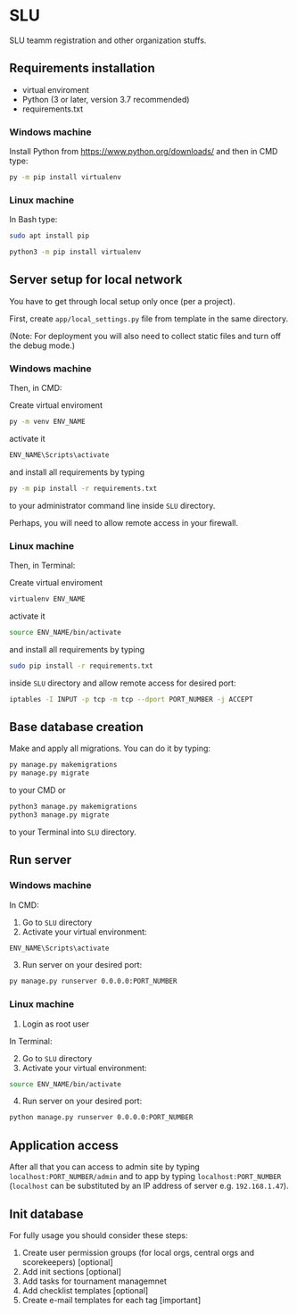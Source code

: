 # SLU

SLU teamm registration and other organization stuffs.

## Requirements installation

- virtual enviroment
- Python (3 or later, version 3.7 recommended)
- requirements.txt

### Windows machine

Install Python from <https://www.python.org/downloads/> and then in CMD type:

```cmd
py -m pip install virtualenv
```

### Linux machine

In Bash type:

```bash
sudo apt install pip
```

```bash
python3 -m pip install virtualenv
```

## Server setup for local network

You have to get through local setup only once (per a project).

First, create `app/local_settings.py` file from template in the same directory.

(Note: For deployment you will also need to collect static files and turn off the debug mode.)

### Windows machine

Then, in CMD:

Create virtual enviroment

```cmd
py -m venv ENV_NAME
```

activate it

```cmd
ENV_NAME\Scripts\activate
```

and install all requirements by typing

```cmd
py -m pip install -r requirements.txt
```

to your administrator command line inside `SLU` directory.

Perhaps, you will need to allow remote access in your firewall.

### Linux machine

Then, in Terminal:

Create virtual enviroment

```bash
virtualenv ENV_NAME
```

activate it

```bash
source ENV_NAME/bin/activate
```

and install all requirements by typing

```bash
sudo pip install -r requirements.txt
```

inside `SLU` directory and allow remote access for desired port:

```bash
iptables -I INPUT -p tcp -m tcp --dport PORT_NUMBER -j ACCEPT
```

## Base database creation

Make and apply all migrations. You can do it by typing:

```cmd
py manage.py makemigrations
py manage.py migrate
```

to your CMD or

```bash
python3 manage.py makemigrations
python3 manage.py migrate
```

to your Terminal into `SLU` directory.

## Run server

### Windows machine

In CMD:

1. Go to `SLU` directory
2. Activate your virtual environment:

```cmd
ENV_NAME\Scripts\activate
```

3. Run server on your desired port:

```cmd
py manage.py runserver 0.0.0.0:PORT_NUMBER
```

### Linux machine

1. Login as root user

In Terminal:

2. Go to `SLU` directory
3. Activate your virtual environment:

```bash
source ENV_NAME/bin/activate
```

4. Run server on your desired port:

```bash
python manage.py runserver 0.0.0.0:PORT_NUMBER
```

## Application access

After all that you can access to admin site by typing `localhost:PORT_NUMBER/admin` and to app by typing `localhost:PORT_NUMBER` (`localhost` can be substituted by an IP address of server e.g. `192.168.1.47`).

## Init database

For fully usage you should consider these steps:

1. Create user permission groups (for local orgs, central orgs and scorekeepers) [optional]
2. Add init sections [optional]
3. Add tasks for tournament managemnet
4. Add checklist templates [optional]
5. Create e-mail templates for each tag [important]
